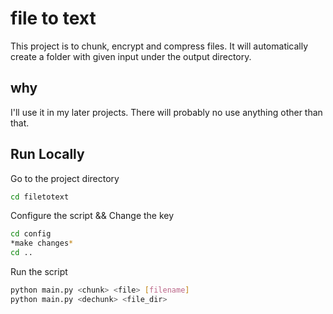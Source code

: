
# file to text

This project is to chunk, encrypt and compress files. It will automatically create a folder with given input under the output directory.


## why

I'll use it in my later projects. There will probably no use anything other than that.


## Run Locally

Go to the project directory
```bash
cd filetotext
```
Configure the script && Change the key
```bash
cd config
*make changes*
cd ..
```

Run the script
```bash
python main.py <chunk> <file> [filename]
python main.py <dechunk> <file_dir>
```
